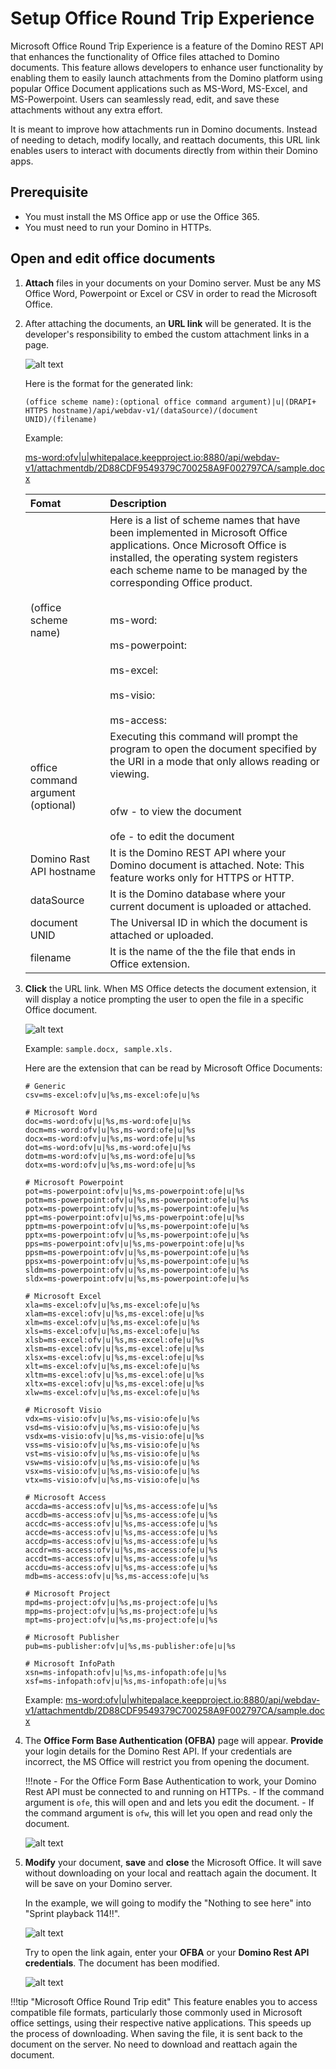 # Setup Office Round Trip Experience

Microsoft Office Round Trip Experience is a feature of the Domino REST API that enhances the functionality of Office files attached to Domino documents. This feature allows developers to enhance user functionality by enabling them to easily launch attachments from the Domino platform using popular Office Document applications such as MS-Word, MS-Excel, and MS-Powerpoint. Users can seamlessly read, edit, and save these attachments without any extra effort. 

It is meant to improve how attachments run in Domino documents. Instead of needing to detach, modify locally, and reattach documents, this URL link enables users to interact with documents directly from within their Domino apps.

## Prerequisite

- You must install the MS Office app or use the Office 365.
- You must need to run your Domino in HTTPs. 


## Open and edit office documents

1. **Attach** files in your documents on your Domino server. Must be any MS Office Word, Powerpoint or Excel or CSV in order to read the Microsoft Office.

2. After attaching the documents, an **URL link** will be generated. It is the developer's responsibility to embed the custom attachment links in a page. 

    ![alt text](../assets/images/rtlink.png)

    Here is the format for the generated link:
    
    ```
    (office scheme name):(optional office command argument)|u|(DRAPI+ HTTPS hostname)/api/webdav-v1/(dataSource)/(document UNID)/(filename)
    ```
    
    Example:

    [ms-word:ofv|u|whitepalace.keepproject.io:8880/api/webdav-v1/attachmentdb/2D88CDF9549379C700258A9F002797CA/sample.docx](ms-word:ofv|u|whitepalace.keepproject.io:8880/api/webdav-v1/attachmentdb/2D88CDF9549379C700258A9F002797CA/sample.docx)
    


    |Fomat |Description|
    |:-----|:--------|
    |(office scheme name)| Here is a list of scheme names that have been implemented in Microsoft Office applications. Once Microsoft Office is installed, the operating system registers each scheme name to be managed by the corresponding Office product. <br></br> <br>ms-word:</br><br>ms-powerpoint:</br><br>ms-excel:</br><br>ms-visio:</br><br>ms-access:</br>|
    | office command argument (optional) | Executing this command will prompt the program to open the document specified by the URI in a mode that only allows reading or viewing.  <br></br> <br> ofw - to view the document </br> <br>ofe - to edit the document</br>|
    |Domino Rast API hostname| It is the Domino REST API where your Domino document is attached. Note: This feature works only for HTTPS or HTTP.  |
    | dataSource | It is the Domino database where your current document is uploaded or attached.|
    | document UNID| The Universal ID in which the document is attached or uploaded.|
    | filename | It is the name of the the file that ends in  Office extension. |

3. **Click** the URL link. When MS Office detects the document extension, it will display a notice prompting the user to open the file in a specific Office document.

    ![alt text](../assets/images/rtprompt.png)

    Example: `sample.docx, sample.xls.`

    Here are the extension that can be read by Microsoft Office Documents:

    ```
    # Generic
    csv=ms-excel:ofv|u|%s,ms-excel:ofe|u|%s

    # Microsoft Word
    doc=ms-word:ofv|u|%s,ms-word:ofe|u|%s
    docm=ms-word:ofv|u|%s,ms-word:ofe|u|%s
    docx=ms-word:ofv|u|%s,ms-word:ofe|u|%s
    dot=ms-word:ofv|u|%s,ms-word:ofe|u|%s
    dotm=ms-word:ofv|u|%s,ms-word:ofe|u|%s
    dotx=ms-word:ofv|u|%s,ms-word:ofe|u|%s

    # Microsoft Powerpoint
    pot=ms-powerpoint:ofv|u|%s,ms-powerpoint:ofe|u|%s
    potm=ms-powerpoint:ofv|u|%s,ms-powerpoint:ofe|u|%s
    potx=ms-powerpoint:ofv|u|%s,ms-powerpoint:ofe|u|%s
    ppt=ms-powerpoint:ofv|u|%s,ms-powerpoint:ofe|u|%s
    pptm=ms-powerpoint:ofv|u|%s,ms-powerpoint:ofe|u|%s
    pptx=ms-powerpoint:ofv|u|%s,ms-powerpoint:ofe|u|%s
    pps=ms-powerpoint:ofv|u|%s,ms-powerpoint:ofe|u|%s
    ppsm=ms-powerpoint:ofv|u|%s,ms-powerpoint:ofe|u|%s
    ppsx=ms-powerpoint:ofv|u|%s,ms-powerpoint:ofe|u|%s
    sldm=ms-powerpoint:ofv|u|%s,ms-powerpoint:ofe|u|%s
    sldx=ms-powerpoint:ofv|u|%s,ms-powerpoint:ofe|u|%s

    # Microsoft Excel
    xla=ms-excel:ofv|u|%s,ms-excel:ofe|u|%s
    xlam=ms-excel:ofv|u|%s,ms-excel:ofe|u|%s
    xlm=ms-excel:ofv|u|%s,ms-excel:ofe|u|%s
    xls=ms-excel:ofv|u|%s,ms-excel:ofe|u|%s
    xlsb=ms-excel:ofv|u|%s,ms-excel:ofe|u|%s
    xlsm=ms-excel:ofv|u|%s,ms-excel:ofe|u|%s
    xlsx=ms-excel:ofv|u|%s,ms-excel:ofe|u|%s
    xlt=ms-excel:ofv|u|%s,ms-excel:ofe|u|%s
    xltm=ms-excel:ofv|u|%s,ms-excel:ofe|u|%s
    xltx=ms-excel:ofv|u|%s,ms-excel:ofe|u|%s
    xlw=ms-excel:ofv|u|%s,ms-excel:ofe|u|%s

    # Microsoft Visio
    vdx=ms-visio:ofv|u|%s,ms-visio:ofe|u|%s
    vsd=ms-visio:ofv|u|%s,ms-visio:ofe|u|%s
    vsdx=ms-visio:ofv|u|%s,ms-visio:ofe|u|%s
    vss=ms-visio:ofv|u|%s,ms-visio:ofe|u|%s
    vst=ms-visio:ofv|u|%s,ms-visio:ofe|u|%s
    vsw=ms-visio:ofv|u|%s,ms-visio:ofe|u|%s
    vsx=ms-visio:ofv|u|%s,ms-visio:ofe|u|%s
    vtx=ms-visio:ofv|u|%s,ms-visio:ofe|u|%s

    # Microsoft Access
    accda=ms-access:ofv|u|%s,ms-access:ofe|u|%s
    accdb=ms-access:ofv|u|%s,ms-access:ofe|u|%s
    accdc=ms-access:ofv|u|%s,ms-access:ofe|u|%s
    accde=ms-access:ofv|u|%s,ms-access:ofe|u|%s
    accdp=ms-access:ofv|u|%s,ms-access:ofe|u|%s
    accdr=ms-access:ofv|u|%s,ms-access:ofe|u|%s
    accdt=ms-access:ofv|u|%s,ms-access:ofe|u|%s
    accdu=ms-access:ofv|u|%s,ms-access:ofe|u|%s
    mdb=ms-access:ofv|u|%s,ms-access:ofe|u|%s

    # Microsoft Project
    mpd=ms-project:ofv|u|%s,ms-project:ofe|u|%s
    mpp=ms-project:ofv|u|%s,ms-project:ofe|u|%s
    mpt=ms-project:ofv|u|%s,ms-project:ofe|u|%s

    # Microsoft Publisher
    pub=ms-publisher:ofv|u|%s,ms-publisher:ofe|u|%s

    # Microsoft InfoPath
    xsn=ms-infopath:ofv|u|%s,ms-infopath:ofe|u|%s
    xsf=ms-infopath:ofv|u|%s,ms-infopath:ofe|u|%s

    ```
    Example:
    [ms-word:ofv|u|whitepalace.keepproject.io:8880/api/webdav-v1/attachmentdb/2D88CDF9549379C700258A9F002797CA/sample.docx](ms-word:ofv|u|whitepalace.keepproject.io:8880/api/webdav-v1/attachmentdb/2D88CDF9549379C700258A9F002797CA/sample.docx)

3. The **Office Form Base Authentication (OFBA)** page will appear. **Provide** your login details for the Domino Rest API. If your credentials are incorrect, the MS Office will restrict you from opening the document.

    !!!note
        - For the Office Form Base Authentication to work, your Domino Rest API must be connected to and running on HTTPs.
        - If the command argument is `ofe`, this will open and and lets you edit the document.
        - If the command argument is `ofw`, this will let you open and read only the document.
    
    ![alt text](../assets/images/ofbalogin.png)

4. **Modify** your document, **save** and **close** the Microsoft Office. It will save without downloading on your local and reattach again the document. It will be save on your Domino server.

    In the example, we will going to modify the "Nothing to see here" into "Sprint playback 114!!". 

    ![alt text](../assets/images/rtmodify.png)

    Try to open the link again, enter your **OFBA** or your **Domino Rest API credentials**. The document has been modified.

    ![alt text](../assets/images/rtsave.png)

!!!tip "Microsoft Office Round Trip edit"
    This feature enables you to access compatible file formats, particularly those commonly used in Microsoft office settings, using their respective native applications. This speeds up the process of downloading. When saving the file, it is sent back to the document on the server. No need to download and reattach again the document.